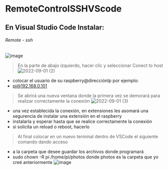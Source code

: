 # RemoteControlSSHVScode

## En Visual Studio Code Instalar:
###### Remote - ssh
![image](https://user-images.githubusercontent.com/78398897/188000268-c2f19f4f-27ff-4753-a0ce-07acbbfd327f.png)
> En la parte de abajo izquierdo, hacer clic y seleccionar Conect to host
![2022-09-01 (2)](https://user-images.githubusercontent.com/78398897/188002038-676bcd41-da21-4a34-90ec-de986a3f0976.jpg)
 - colocar el usuario de su raspberry@direcciónIp por ejemplo:
 - pi@192.168.0.101
> Se abrirá una nueva ventana donde la primera vez se demorará para realizar correctamente la conexión
![2022-09-01 (3)](https://user-images.githubusercontent.com/78398897/188002538-aaec3d98-97cd-4704-ada6-0e1bf0e74c2d.jpg)
 - una vez establecida la conexión, en extensiones les asomará una segurencia de instalar una extensión en el raspberry
 - instalarla y esperar hasta que se realice correctamente la conexión
 - si solicita un reload o reboot, hacerlo
> Al final colocar en un nuevo terminal dentro de VSCode el siguiente comando dando acceso 
 - a la carpeta que desee guardar los archivos donde programará
 - sudo chown -R pi /home/pi/photos  donde photos es la carpeta que yo creé anteriormente
 ![image](https://user-images.githubusercontent.com/78398897/188002862-7f084e95-824e-4e20-b68d-1bb5e3422724.png)

